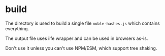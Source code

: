 # build

The directory is used to build a single file `noble-hashes.js` which contains everything.

The output file uses iife wrapper and can be used in browsers as-is.

Don't use it unless you can't use NPM/ESM, which support tree shaking.
